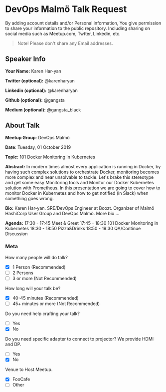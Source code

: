 # DevOps Malmö Talk Request
By adding account details and/or Personal information, You give permission to share your information to the public repository.
Including sharing on social media such as Meetup.com, Twtter, Linkedin, etc.
> Note! Please don't share any Email addresses.

## Speaker Info

**Your Name:** Karen Har-yan

**Twitter (optional):** @karenharyan

**Linkedin (optional):** @karenharyan

**Github (optional):** @gangsta

**Medium (optional):** @gangsta_black

## About Talk

**Meetup Group**: DevOps Malmö

**Date**: Tuesday, 01 October 2019

**Topic:** 101 Docker Monitoring in Kubernetes

**Abstract:**
In modern times almost every application is running in Docker, by having such complex solutions to orchestrate Docker,
monitoring becomes more complex and near unsolvable to tackle. Let's brake this stereotype and get some easy Monitoring tools
and Monitor our Docker Kubernetes solution with Prometheus. In this presentation we are going to cover how to monitor Docker
in Kubernetes and how to get notified (in Slack) when something goes wrong.

**Bio:**
Karen Har-yan.
SRE/DevOps Engineer at Boozt.
Organizer of Malmö HashiCorp User Group and DevOps Malmö.
More bio ...

**Agenda:**
17:30 - 17:45 Meet & Greet
17:45 - 18:30 101 Docker Monitoring in Kubernetes
18:30 - 18:50 Pizza&Drinks
18:50 - 19:30 QA/Continue Discussion

### Meta

How many people will do talk?
- [x] 1 Person (Recommended)
- [ ] 2 Persons
- [ ] 3 or more (Not Recommended)

How long will your talk be?
- [x] 40-45 minutes (Recommended)
- [ ] 45+ minutes or more (Not Recommended)

Do you need help crafting your talk?
- [ ] Yes
- [x] No

Do you need specific adapter to connect to projector? We provide HDMI and DP.
- [ ] Yes
- [x] No

Venue to Host Meetup.
- [x] FooCafe
- [ ] Other
